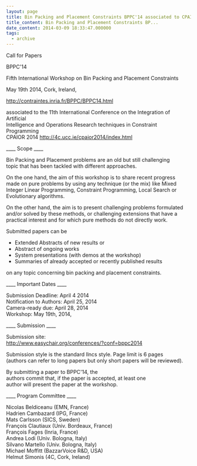 ```yaml
---
layout: page
title: Bin Packing and Placement Constraints BPPC'14 associated to CPAIOR'14
title_content: Bin Packing and Placement Constraints BP...
date_content: 2014-03-09 18:33:47.000000
tags:
  - archive
---
```

Call for Papers  
  
BPPC'14  
  
Fifth International Workshop on Bin Packing and Placement Constraints  
  
May 19th 2014, Cork, Ireland,  
  
<http://contraintes.inria.fr/BPPC/BPPC14.html>  
  
associated to the 11th International Conference on the Integration of
Artificial  
Intelligence and Operations Research techniques in Constraint Programming  
CPAIOR 2014 <http://4c.ucc.ie/cpaior2014/index.html>  
  
____ Scope ____  
  
Bin Packing and Placement problems are an old but still challenging  
topic that has been tackled with different approaches.  
  
On the one hand, the aim of this workshop is to share recent progress  
made on pure problems by using any technique (or the mix) like Mixed  
Integer Linear Programming, Constraint Programming, Local Search or  
Evolutionary algorithms.  
  
On the other hand, the aim is to present challenging problems formulated  
and/or solved by these methods, or challenging extensions that have a  
practical interest and for which pure methods do not directly work.  
  
Submitted papers can be  
  
* Extended Abstracts of new results or  
* Abstract of ongoing works  
* System presentations (with demos at the workshop)  
* Summaries of already accepted or recently published results  
  
on any topic concerning bin packing and placement constraints.  
  
____ Important Dates ____  
  
  
Submission Deadline: April 4 2014  
Notification to Authors: April 25, 2014  
Camera-ready due: April 28, 2014  
Workshop: May 19th, 2014,  
  
____ Submission ____  
  
Submission site:  
<http://www.easychair.org/conferences/?conf=bppc2014>  
  
  
Submission style is the standard llncs style. Page limit is 6 pages  
(authors can refer to long papers but only short papers will be reviewed).  
  
By submitting a paper to BPPC'14, the  
authors commit that, if the paper is accepted, at least one  
author will present the paper at the workshop.  
  
  
____ Program Committee ____  
  
Nicolas Beldiceanu (EMN, France)  
Hadrien Cambazard (IPG, France)  
Mats Carlsson (SICS, Sweden)  
François Clautiaux (Univ. Bordeaux, France)  
François Fages (Inria, France)  
Andrea Lodi (Univ. Bologna, Italy)  
Silvano Martello (Univ. Bologna, Italy)  
Michael Moffitt (BazzarVoice R&D, USA)  
Helmut Simonis (4C, Cork, Ireland)

